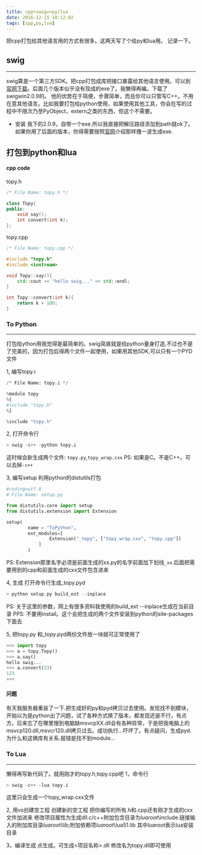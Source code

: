 ```yaml
---
title: cpp+swig=>py|lua
date: 2016-12-15 18:12:02
tags: [cpp,py,lua]
---
```


把cpp打包给其他语言用的方式有很多。这两天写了个给py和lua用。 记录一下。

<!-- more -->

## swig
---

swig算是一个第三方SDK。把cpp打包成库把接口暴露给其他语言使用。可以到[官网下载](http://www.swig.org/download.html)。后面几个版本似乎没有现成的exe了。我懒得再编。下载了swigwin2.0.9的。
他的优势在于简便，步骤简单，而且你可以只管写C++。不用在意其他语言。比如我要打包给python使用，如果使用其他工具，你会在写的过程中不限次乃至PyObject，extern之类的东西，但这个不需要。
- 安装
  我下的2.0.9，自带一个exe.所以我直接把解压路径添加到path就ok了。如果你用了后面的版本，你得需要按照[官网](http://www.swig.org/Doc3.0/Windows.html#Windows_swig_exe)介绍那样撸一波生成exe.

## 打包到python和lua

#### cpp code

topy.h
```cpp
/* File Name: topy.h */

class Topy{
public:
	void say();
	int convert(int k);
};
```
topy.cpp
```cpp
/* File Name: topy.cpp */

#include "topy.h"
#include <iostream>

void Topy::say(){
	std::cout << "hello swig..." << std::endl;
}

int Topy::convert(int k){
	return k + 100;
}
```

### To Python
---

打包给ython用我觉得是最简单的。swig简直就是给python量身打造,不过也不是了完美的，因为打包后得两个文件一起使用，如果用其他SDK,可以只有一个PYD文件

1, 编写topy.i
```python
/* File Name: topy.i */

%module topy
%{
#include "topy.h"
%}

%include "topy.h"
```
2,  打开命令行
```python
> swig -c++ -python topy.i
```
这时候会新生成两个文件: `topy.py`,`topy_wrap.cxx`
PS: 如果是C。不是C++。可以去掉`-c++`

3, 编写setup
利用python的distutils打包

```python
#coding=utf-8
# File Name: setup.py

from distutils.core import setup
from distutils.extension import Extension

setup(
        name = "ToPython",
        ext_modules=[
                Extension("_topy", ["topy_wrap.cxx", "topy.cpp"])
            ]
        )

```

PS: Extension那里名字必须是前面生成的xx.py的名字前面加下划线`_xx`.后面把需要用到的cpp和前面生成的cxx文件包含进来

4, 生成
打开命令行生成_topy.pyd
```cpp
> python setup.py build_ext --inplace
```
PS: 关于这里的参数，网上有很多资料我使用的build_ext --inplace生成在当前目录
PPS: 不要用install。这个会把生成的两个文件安装到python的site-packages下面去

5, 把topy.py 和_topy.pyd两份文件放一块就可正常使用了
```python
>>> import topy
>>> a = topy.Topy()
>>> a.say()
hello swig...
>>> a.convert(23)
123
>>>
```

#### 问题
有天我服务器重装了一下.把生成好的py和pyd拷贝过去使用。发现找不到模块，开始以为是python出了问题，试了各种方式换了版本，都发现还是不行，有点方。后来忘了在哪里搜到电脑缺msvcpXX.dll会有各种异常，于是把我电脑上的msvcp120.dll,msvcr120.dll拷贝过去。成功执行...吓坏了。有点疑问，生成pyd.为什么和这俩库有关系.报错是找不到module...


### To Lua
---

懒得再写新代码了。就用刚才的topy.h,topy.cpp吧
1，命令行 
```cpp
> swig -c++ -lua topy.i
```
这里只会生成一个topy_wrap.cxx文件

2, 用vs创建空工程
创建新的空工程
把你编写的所有.h和.cpp还有刚才生成的cxx文件加进来
修改项目属性为生成dll.c/c++附加包含目录为$luaroot$\include.链接输入的附加库目录$luaroot$\lib;附加依赖项$luaroot$\lua51.lib
其中$luaroot$表示lua安装目录

3，编译生成
点生成。可生成<项目名称>.dll
修改名为topy.dll即可使用

